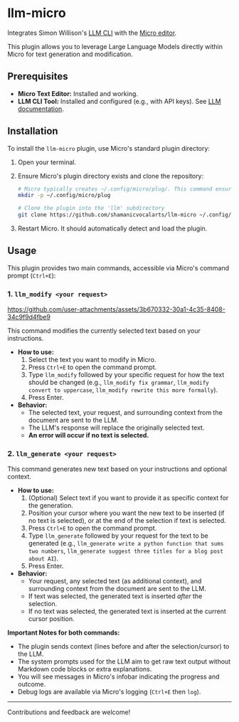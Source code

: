 # llm-micro

Integrates Simon Willison's [LLM CLI](https://github.com/simonw/llm) with the [Micro editor](https://github.com/zyedidia/micro).

This plugin allows you to leverage Large Language Models directly within Micro for text generation and modification.

## Prerequisites

*   **Micro Text Editor:** Installed and working.
*   **LLM CLI Tool:** Installed and configured (e.g., with API keys). See [LLM documentation](https://llm.datasette.io/en/stable/installation.html).

## Installation

To install the `llm-micro` plugin, use Micro's standard plugin directory:

1.  Open your terminal.
2.  Ensure Micro's plugin directory exists and clone the repository:

    ```bash
    # Micro typically creates ~/.config/micro/plug/. This command ensures it exists.
    mkdir -p ~/.config/micro/plug

    # Clone the plugin into the 'llm' subdirectory
    git clone https://github.com/shamanicvocalarts/llm-micro ~/.config/micro/plug/llm
    ```
3.  Restart Micro. It should automatically detect and load the plugin.

## Usage

This plugin provides two main commands, accessible via Micro's command prompt (`Ctrl+E`):






### 1. `llm_modify <your request>`

https://github.com/user-attachments/assets/3b670332-30a1-4c35-8408-34c9f9d4fbe9


This command modifies the currently selected text based on your instructions.

*   **How to use:**
    1.  Select the text you want to modify in Micro.
    2.  Press `Ctrl+E` to open the command prompt.
    3.  Type `llm_modify` followed by your specific request for how the text should be changed (e.g., `llm_modify fix grammar`, `llm_modify convert to uppercase`, `llm_modify rewrite this more formally`).
    4.  Press Enter.
*   **Behavior:**
    *   The selected text, your request, and surrounding context from the document are sent to the LLM.
    *   The LLM's response will replace the originally selected text.
    *   **An error will occur if no text is selected.**

### 2. `llm_generate <your request>`

This command generates new text based on your instructions and optional context.

*   **How to use:**
    1.  (Optional) Select text if you want to provide it as specific context for the generation.
    2.  Position your cursor where you want the new text to be inserted (if no text is selected), or at the end of the selection if text is selected.
    3.  Press `Ctrl+E` to open the command prompt.
    4.  Type `llm_generate` followed by your request for the text to be generated (e.g., `llm_generate write a python function that sums two numbers`, `llm_generate suggest three titles for a blog post about AI`).
    5.  Press Enter.
*   **Behavior:**
    *   Your request, any selected text (as additional context), and surrounding context from the document are sent to the LLM.
    *   If text was selected, the generated text is inserted *after* the selection.
    *   If no text was selected, the generated text is inserted at the current cursor position.

**Important Notes for both commands:**
*   The plugin sends context (lines before and after the selection/cursor) to the LLM.
*   The system prompts used for the LLM aim to get raw text output without Markdown code blocks or extra explanations.
*   You will see messages in Micro's infobar indicating the progress and outcome.
*   Debug logs are available via Micro's logging (`Ctrl+E` then `log`).

---

Contributions and feedback are welcome!

